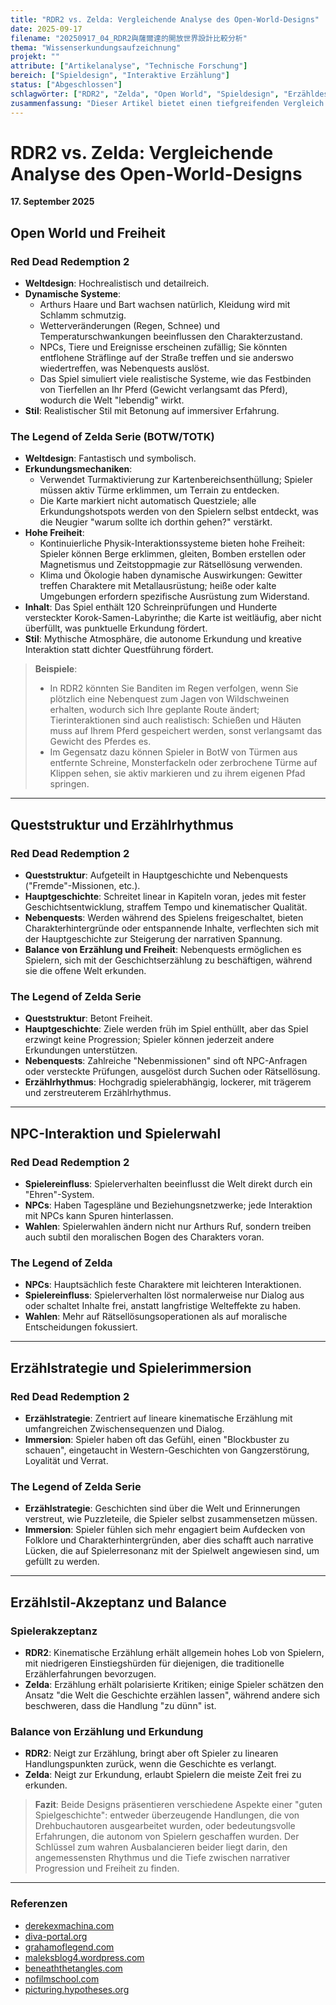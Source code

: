 ```yaml
---
title: "RDR2 vs. Zelda: Vergleichende Analyse des Open-World-Designs"
date: 2025-09-17
filename: "20250917_04_RDR2與薩爾達的開放世界設計比較分析"
thema: "Wissenserkundungsaufzeichnung"
projekt: ""
attribute: ["Artikelanalyse", "Technische Forschung"]
bereich: ["Spieldesign", "Interaktive Erzählung"]
status: ["Abgeschlossen"]
schlagwörter: ["RDR2", "Zelda", "Open World", "Spieldesign", "Erzähldesign"]
zusammenfassung: "Dieser Artikel bietet einen tiefgreifenden Vergleich der verschiedenen Strategien und Philosophien, die RDR2 und die Zelda-Serie im Open-World-Design, Erzählrhythmus, NPC-Interaktion und Spielerimmersion einsetzen."
---
```


# RDR2 vs. Zelda: Vergleichende Analyse des Open-World-Designs

**17. September 2025**

## Open World und Freiheit

### Red Dead Redemption 2
- **Weltdesign**: Hochrealistisch und detailreich.
- **Dynamische Systeme**:
    - Arthurs Haare und Bart wachsen natürlich, Kleidung wird mit Schlamm schmutzig.
    - Wetterveränderungen (Regen, Schnee) und Temperaturschwankungen beeinflussen den Charakterzustand.
    - NPCs, Tiere und Ereignisse erscheinen zufällig; Sie könnten entflohene Sträflinge auf der Straße treffen und sie anderswo wiedertreffen, was Nebenquests auslöst.
    - Das Spiel simuliert viele realistische Systeme, wie das Festbinden von Tierfellen an Ihr Pferd (Gewicht verlangsamt das Pferd), wodurch die Welt "lebendig" wirkt.
- **Stil**: Realistischer Stil mit Betonung auf immersiver Erfahrung.

### The Legend of Zelda Serie (BOTW/TOTK)
- **Weltdesign**: Fantastisch und symbolisch.
- **Erkundungsmechaniken**:
    - Verwendet Turmaktivierung zur Kartenbereichsenthüllung; Spieler müssen aktiv Türme erklimmen, um Terrain zu entdecken.
    - Die Karte markiert nicht automatisch Questziele; alle Erkundungshotspots werden von den Spielern selbst entdeckt, was die Neugier "warum sollte ich dorthin gehen?" verstärkt.
- **Hohe Freiheit**:
    - Kontinuierliche Physik-Interaktionssysteme bieten hohe Freiheit: Spieler können Berge erklimmen, gleiten, Bomben erstellen oder Magnetismus und Zeitstoppmagie zur Rätsellösung verwenden.
    - Klima und Ökologie haben dynamische Auswirkungen: Gewitter treffen Charaktere mit Metallausrüstung; heiße oder kalte Umgebungen erfordern spezifische Ausrüstung zum Widerstand.
- **Inhalt**: Das Spiel enthält 120 Schreinprüfungen und Hunderte versteckter Korok-Samen-Labyrinthe; die Karte ist weitläufig, aber nicht überfüllt, was punktuelle Erkundung fördert.
- **Stil**: Mythische Atmosphäre, die autonome Erkundung und kreative Interaktion statt dichter Questführung fördert.

> **Beispiele**:
> - In RDR2 könnten Sie Banditen im Regen verfolgen, wenn Sie plötzlich eine Nebenquest zum Jagen von Wildschweinen erhalten, wodurch sich Ihre geplante Route ändert; Tierinteraktionen sind auch realistisch: Schießen und Häuten muss auf Ihrem Pferd gespeichert werden, sonst verlangsamt das Gewicht des Pferdes es.
> - Im Gegensatz dazu können Spieler in BotW von Türmen aus entfernte Schreine, Monsterfackeln oder zerbrochene Türme auf Klippen sehen, sie aktiv markieren und zu ihrem eigenen Pfad springen.

---

## Queststruktur und Erzählrhythmus

### Red Dead Redemption 2
- **Queststruktur**: Aufgeteilt in Hauptgeschichte und Nebenquests ("Fremde"-Missionen, etc.).
- **Hauptgeschichte**: Schreitet linear in Kapiteln voran, jedes mit fester Geschichtsentwicklung, straffem Tempo und kinematischer Qualität.
- **Nebenquests**: Werden während des Spielens freigeschaltet, bieten Charakterhintergründe oder entspannende Inhalte, verflechten sich mit der Hauptgeschichte zur Steigerung der narrativen Spannung.
- **Balance von Erzählung und Freiheit**: Nebenquests ermöglichen es Spielern, sich mit der Geschichtserzählung zu beschäftigen, während sie die offene Welt erkunden.

### The Legend of Zelda Serie
- **Queststruktur**: Betont Freiheit.
- **Hauptgeschichte**: Ziele werden früh im Spiel enthüllt, aber das Spiel erzwingt keine Progression; Spieler können jederzeit andere Erkundungen unterstützen.
- **Nebenquests**: Zahlreiche "Nebenmissionen" sind oft NPC-Anfragen oder versteckte Prüfungen, ausgelöst durch Suchen oder Rätsellösung.
- **Erzählrhythmus**: Hochgradig spielerabhängig, lockerer, mit trägerem und zerstreuterem Erzählrhythmus.

---

## NPC-Interaktion und Spielerwahl

### Red Dead Redemption 2
- **Spielereinfluss**: Spielerverhalten beeinflusst die Welt direkt durch ein "Ehren"-System.
- **NPCs**: Haben Tagespläne und Beziehungsnetzwerke; jede Interaktion mit NPCs kann Spuren hinterlassen.
- **Wahlen**: Spielerwahlen ändern nicht nur Arthurs Ruf, sondern treiben auch subtil den moralischen Bogen des Charakters voran.

### The Legend of Zelda
- **NPCs**: Hauptsächlich feste Charaktere mit leichteren Interaktionen.
- **Spielereinfluss**: Spielerverhalten löst normalerweise nur Dialog aus oder schaltet Inhalte frei, anstatt langfristige Welteffekte zu haben.
- **Wahlen**: Mehr auf Rätsellösungsoperationen als auf moralische Entscheidungen fokussiert.

---

## Erzählstrategie und Spielerimmersion

### Red Dead Redemption 2
- **Erzählstrategie**: Zentriert auf lineare kinematische Erzählung mit umfangreichen Zwischensequenzen und Dialog.
- **Immersion**: Spieler haben oft das Gefühl, einen "Blockbuster zu schauen", eingetaucht in Western-Geschichten von Gangzerstörung, Loyalität und Verrat.

### The Legend of Zelda Serie
- **Erzählstrategie**: Geschichten sind über die Welt und Erinnerungen verstreut, wie Puzzleteile, die Spieler selbst zusammensetzen müssen.
- **Immersion**: Spieler fühlen sich mehr engagiert beim Aufdecken von Folklore und Charakterhintergründen, aber dies schafft auch narrative Lücken, die auf Spielerresonanz mit der Spielwelt angewiesen sind, um gefüllt zu werden.

---

## Erzählstil-Akzeptanz und Balance

### Spielerakzeptanz
- **RDR2**: Kinematische Erzählung erhält allgemein hohes Lob von Spielern, mit niedrigeren Einstiegshürden für diejenigen, die traditionelle Erzählerfahrungen bevorzugen.
- **Zelda**: Erzählung erhält polarisierte Kritiken; einige Spieler schätzen den Ansatz "die Welt die Geschichte erzählen lassen", während andere sich beschweren, dass die Handlung "zu dünn" ist.

### Balance von Erzählung und Erkundung
- **RDR2**: Neigt zur Erzählung, bringt aber oft Spieler zu linearen Handlungspunkten zurück, wenn die Geschichte es verlangt.
- **Zelda**: Neigt zur Erkundung, erlaubt Spielern die meiste Zeit frei zu erkunden.

> **Fazit**:
> Beide Designs präsentieren verschiedene Aspekte einer "guten Spielgeschichte": entweder überzeugende Handlungen, die von Drehbuchautoren ausgearbeitet wurden, oder bedeutungsvolle Erfahrungen, die autonom von Spielern geschaffen wurden. Der Schlüssel zum wahren Ausbalancieren beider liegt darin, den angemessensten Rhythmus und die Tiefe zwischen narrativer Progression und Freiheit zu finden.

---

### Referenzen
- [derekexmachina.com](http://derekexmachina.com)
- [diva-portal.org](http://diva-portal.org)
- [grahamoflegend.com](http://grahamoflegend.com)
- [maleksblog4.wordpress.com](http://maleksblog4.wordpress.com)
- [beneaththetangles.com](http://beneaththetangles.com)
- [nofilmschool.com](http://nofilmschool.com)
- [picturing.hypotheses.org](http://picturing.hypotheses.org)